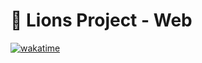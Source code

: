 # 🦁 Lions Project - Web

<a href="https://wakatime.com/badge/user/018c057c-f59f-43b2-b353-6cd96456370f/project/018c057f-0fac-4735-8b82-98aa2e9aa754"><img src="https://wakatime.com/badge/user/018c057c-f59f-43b2-b353-6cd96456370f/project/018c057f-0fac-4735-8b82-98aa2e9aa754.svg" alt="wakatime"></a>
